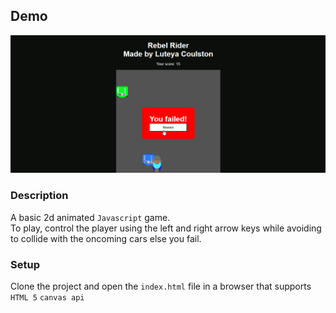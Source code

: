 ## Demo
![Rebel rider game](demo.gif)

### Description

A basic 2d animated `Javascript` game. </br>
To play, control the player using the left and right arrow keys while avoiding to collide with the oncoming cars else you fail.

### Setup

Clone the project and open the `index.html` file in a browser that supports `HTML 5` `canvas api` 